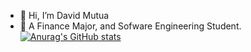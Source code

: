 - 👋 Hi, I’m David Mutua
- 🌱 A Finance Major, and Sofware Engineering Student.<br>
[![Anurag's GitHub stats](https://github-readme-stats.vercel.app/api?username=DMMutua&show_icons=true&theme=radical)](https://github.com/anuraghazra/github-readme-stats)
<!---
DMMutua/DMMutua is a ✨ special ✨ repository because its `README.md` (this file) appears on your GitHub profile.
You can click the Preview link to take a look at your changes.
--->
